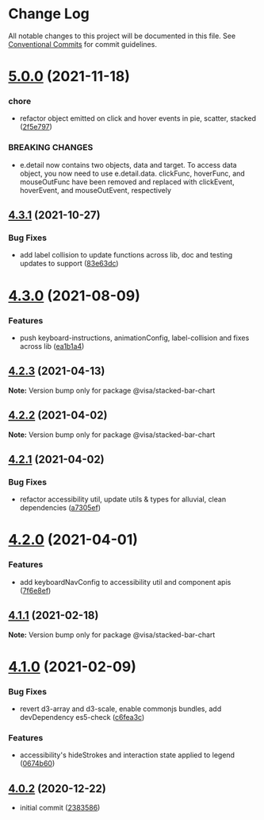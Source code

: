 # Change Log

All notable changes to this project will be documented in this file.
See [Conventional Commits](https://conventionalcommits.org) for commit guidelines.

# [5.0.0](https://github.com/visa/visa-chart-components/compare/@visa/stacked-bar-chart@4.3.1...@visa/stacked-bar-chart@5.0.0) (2021-11-18)


### chore

* refactor object emitted on click and hover events in pie, scatter, stacked ([2f5e797](https://github.com/visa/visa-chart-components/commit/2f5e797c2cc869733e5979a4c6e050f0cb1821b7))


### BREAKING CHANGES

* e.detail now contains two objects, data and target. To access data object, you now need to use e.detail.data. clickFunc, hoverFunc, and mouseOutFunc have been removed and replaced with clickEvent, hoverEvent, and mouseOutEvent, respectively





## [4.3.1](https://github.com/visa/visa-chart-components/compare/@visa/stacked-bar-chart@4.3.0...@visa/stacked-bar-chart@4.3.1) (2021-10-27)


### Bug Fixes

* add label collision to update functions across lib, doc and testing updates to support ([83e63dc](https://github.com/visa/visa-chart-components/commit/83e63dc352165a68aee9db4e7175fd241c13f523))





# [4.3.0](https://github.com/visa/visa-chart-components/compare/@visa/stacked-bar-chart@4.2.3...@visa/stacked-bar-chart@4.3.0) (2021-08-09)


### Features

* push keyboard-instructions, animationConfig, label-collision and fixes across lib ([ea1b1a4](https://github.com/visa/visa-chart-components/commit/ea1b1a478b3ea9bcf07e76551a45a9adaaacdb47))





## [4.2.3](https://github.com/visa/visa-chart-components/compare/@visa/stacked-bar-chart@4.2.2...@visa/stacked-bar-chart@4.2.3) (2021-04-13)

**Note:** Version bump only for package @visa/stacked-bar-chart





## [4.2.2](https://github.com/visa/visa-chart-components/compare/@visa/stacked-bar-chart@4.2.1...@visa/stacked-bar-chart@4.2.2) (2021-04-02)

**Note:** Version bump only for package @visa/stacked-bar-chart





## [4.2.1](https://github.com/visa/visa-chart-components/compare/@visa/stacked-bar-chart@4.2.0...@visa/stacked-bar-chart@4.2.1) (2021-04-02)


### Bug Fixes

* refactor accessibility util, update utils & types for alluvial, clean dependencies ([a7305ef](https://github.com/visa/visa-chart-components/commit/a7305ef85f8e6b17d47bfb5bfcfc307626ea8bba))





# [4.2.0](https://github.com/visa/visa-chart-components/compare/@visa/stacked-bar-chart@4.1.0...@visa/stacked-bar-chart@4.2.0) (2021-04-01)


### Features

* add keyboardNavConfig to accessibility util and component  apis ([7f6e8ef](https://github.com/visa/visa-chart-components/commit/7f6e8efee3f3c5a865c44862a72bef498eee0289))





## [4.1.1](https://github.com/visa/visa-chart-components/compare/@visa/stacked-bar-chart@4.1.0...@visa/stacked-bar-chart@4.1.1) (2021-02-18)

**Note:** Version bump only for package @visa/stacked-bar-chart

# [4.1.0](https://github.com/visa/visa-chart-components/compare/@visa/stacked-bar-chart@4.0.2...@visa/stacked-bar-chart@4.1.0) (2021-02-09)

### Bug Fixes

- revert d3-array and d3-scale, enable commonjs bundles, add devDependency es5-check ([c6fea3c](https://github.com/visa/visa-chart-components/commit/c6fea3c601dfc4650b52996721ead03a1b363e2b))

### Features

- accessibility's hideStrokes and interaction state applied to legend ([0674b60](https://github.com/visa/visa-chart-components/commit/0674b608e918964f9bbce2992e363bf24f9cb911))

## [4.0.2](https://github.com/visa/visa-chart-components/tree/%40visa/stacked-bar-chart%404.0.2) (2020-12-22)

- initial commit ([2383586](https://github.com/visa/visa-chart-components/commit/238358698bb59b8f20f424eeedc7235f51e02037))
